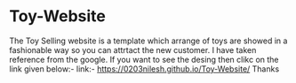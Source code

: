 # Toy-Website
The Toy Selling website is a template which arrange of toys are showed in a fashionable way so you can attrtact the new customer.
I have taken reference from the google.
If you want to see the desing then clikc on the link given below:-
link:- https://0203nilesh.github.io/Toy-Website/
Thanks
